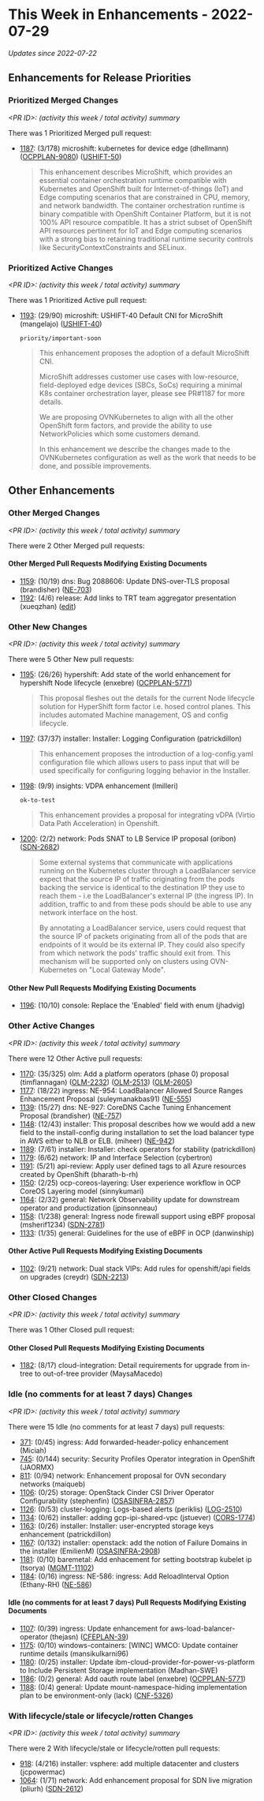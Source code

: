 # This Week in Enhancements - 2022-07-29

*Updates since 2022-07-22*


## Enhancements for Release Priorities

### Prioritized Merged Changes

*&lt;PR ID&gt;: (activity this week / total activity) summary*

There was 1 Prioritized Merged pull request:

- [1187](https://github.com/openshift/enhancements/pull/1187): (3/178) microshift: kubernetes for device edge (dhellmann) ([OCPPLAN-9080](https://issues.redhat.com/browse/OCPPLAN-9080)) ([USHIFT-50](https://issues.redhat.com/browse/USHIFT-50))

  > This enhancement describes MicroShift, which provides an essential
  > container orchestration runtime compatible with Kubernetes and
  > OpenShift built for Internet-of-things (IoT) and Edge computing
  > scenarios that are constrained in CPU, memory, and network bandwidth.  The container
  > orchestration runtime is binary compatible with OpenShift Container
  > Platform, but it is not 100% API resource compatible.  It has a strict
  > subset of OpenShift API resources pertinent for IoT and Edge computing
  > scenarios with a strong bias to retaining traditional runtime security
  > controls like SecurityContextConstraints and SELinux.


### Prioritized Active Changes

*&lt;PR ID&gt;: (activity this week / total activity) summary*

There was 1 Prioritized Active pull request:

- [1193](https://github.com/openshift/enhancements/pull/1193): (29/90) microshift: USHIFT-40 Default CNI for MicroShift (mangelajo) ([USHIFT-40](https://issues.redhat.com/browse/USHIFT-40))

  `priority/important-soon`

  > This enhancement proposes the adoption of a default MicroShift CNI.
  >
  > MicroShift addresses customer use cases with low-resource,
  > field-deployed edge devices (SBCs, SoCs) requiring a minimal K8s
  > container orchestration layer, please see PR#1187 for more details.
  >
  > We are proposing OVNKubernetes to align with all the other OpenShift form factors,
  > and provide the ability to use NetworkPolicies which some customers demand.
  >
  > In this enhancement we describe the changes made to the OVNKubernetes configuration
  > as well as the work that needs to be done, and possible improvements.


## Other Enhancements

### Other Merged Changes

*&lt;PR ID&gt;: (activity this week / total activity) summary*

There were 2 Other Merged pull requests:


#### Other Merged Pull Requests Modifying Existing Documents

- [1159](https://github.com/openshift/enhancements/pull/1159): (10/19) dns: Bug 2088606: Update DNS-over-TLS proposal (brandisher) ([NE-703](https://issues.redhat.com/browse/NE-703))
- [1192](https://github.com/openshift/enhancements/pull/1192): (4/6) release: Add links to TRT team aggregator presentation (xueqzhan) ([edit](https://docs.google.com/document/d/16E0dLFLbLBTe0J4fUd_55I-8bJc9t22BwsdWqFuutaQ/edit))

### Other New Changes

*&lt;PR ID&gt;: (activity this week / total activity) summary*

There were 5 Other New pull requests:

- [1195](https://github.com/openshift/enhancements/pull/1195): (26/26) hypershift: Add state of the world enhancement for hypershift Node lifecycle (enxebre) ([OCPPLAN-5771](https://issues.redhat.com/browse/OCPPLAN-5771))

  > This proposal fleshes out the details for the current Node lifecycle solution for HyperShift form factor i.e. hosed control planes.
  > This includes automated Machine management, OS and config lifecycle.

- [1197](https://github.com/openshift/enhancements/pull/1197): (37/37) installer: Installer: Logging Configuration (patrickdillon)

  > This enhancement proposes the introduction of a log-config.yaml configuration
  > file which allows users to pass input that will be used specifically for
  > configuring logging behavior in the Installer.

- [1198](https://github.com/openshift/enhancements/pull/1198): (9/9) insights: VDPA enhancement (lmilleri)

  `ok-to-test`

  > This enhancement provides a proposal for integrating vDPA (Virtio Data Path Acceleration) in Openshift.

- [1200](https://github.com/openshift/enhancements/pull/1200): (2/2) network: Pods SNAT to LB Service IP proposal (oribon) ([SDN-2682](https://issues.redhat.com/browse/SDN-2682))

  > Some external systems that communicate with applications running on the Kubernetes cluster through a LoadBalancer service expect that the source IP of traffic originating from the pods backing the service is identical to the destination IP they use to reach them - i.e the LoadBalancer's external IP (the ingress IP).
  > In addition, traffic to and from these pods should be able to use any network interface on the host.
  >
  > By annotating a LoadBalancer service, users could request that the source IP of packets originating from all of the pods that are endpoints of it would be its external IP. They could also specify from which network the pods' traffic should exit from.
  > This mechanism will be supported only on clusters using OVN-Kubernetes on "Local Gateway Mode".


#### Other New Pull Requests Modifying Existing Documents

- [1196](https://github.com/openshift/enhancements/pull/1196): (10/10) console: Replace the 'Enabled' field with enum (jhadvig)

### Other Active Changes

*&lt;PR ID&gt;: (activity this week / total activity) summary*

There were 12 Other Active pull requests:

- [1170](https://github.com/openshift/enhancements/pull/1170): (35/325) olm: Add a platform operators (phase 0) proposal (timflannagan) ([OLM-2232](https://issues.redhat.com/browse/OLM-2232)) ([OLM-2513](https://issues.redhat.com/browse/OLM-2513)) ([OLM-2605](https://issues.redhat.com/browse/OLM-2605))
- [1177](https://github.com/openshift/enhancements/pull/1177): (18/22) ingress: NE-954: LoadBalancer Allowed Source Ranges Enhancement Proposal (suleymanakbas91) ([NE-555](https://issues.redhat.com/browse/NE-555))
- [1139](https://github.com/openshift/enhancements/pull/1139): (15/27) dns: NE-927: CoreDNS Cache Tuning Enhancement Proposal (brandisher) ([NE-757](https://issues.redhat.com/browse/NE-757))
- [1148](https://github.com/openshift/enhancements/pull/1148): (12/43) installer: This proposal describes how we would add a new field to the install-config during installation to set the load balancer type in AWS either to NLB or ELB. (miheer) ([NE-942](https://issues.redhat.com/browse/NE-942))
- [1189](https://github.com/openshift/enhancements/pull/1189): (7/61) installer: Installer: check operators for stability (patrickdillon)
- [1179](https://github.com/openshift/enhancements/pull/1179): (6/62) network: IP and Interface Selection (cybertron)
- [1191](https://github.com/openshift/enhancements/pull/1191): (5/21) api-review: Apply user defined tags to all Azure resources created by OpenShift (bharath-b-rh)
- [1150](https://github.com/openshift/enhancements/pull/1150): (2/25) ocp-coreos-layering: User experience workflow in OCP CoreOS Layering model (sinnykumari)
- [1164](https://github.com/openshift/enhancements/pull/1164): (2/32) general: Network Observability update for downstream operator and productization (jpinsonneau)
- [1158](https://github.com/openshift/enhancements/pull/1158): (1/238) general: Ingress node firewall support using eBPF proposal (msherif1234) ([SDN-2781](https://issues.redhat.com/browse/SDN-2781))
- [1133](https://github.com/openshift/enhancements/pull/1133): (1/35) general: Guidelines for the use of eBPF in OCP (danwinship)

#### Other Active Pull Requests Modifying Existing Documents

- [1102](https://github.com/openshift/enhancements/pull/1102): (9/21) network: Dual stack VIPs: Add rules for openshift/api fields on upgrades (creydr) ([SDN-2213](https://issues.redhat.com/browse/SDN-2213))

### Other Closed Changes

*&lt;PR ID&gt;: (activity this week / total activity) summary*

There was 1 Other Closed pull request:


#### Other Closed Pull Requests Modifying Existing Documents

- [1182](https://github.com/openshift/enhancements/pull/1182): (8/17) cloud-integration: Detail requirements for upgrade from in-tree to out-of-tree provider (MaysaMacedo)

### Idle (no comments for at least 7 days) Changes

*&lt;PR ID&gt;: (activity this week / total activity) summary*

There were 15 Idle (no comments for at least 7 days) pull requests:

- [371](https://github.com/openshift/enhancements/pull/371): (0/45) ingress: Add forwarded-header-policy enhancement (Miciah)
- [745](https://github.com/openshift/enhancements/pull/745): (0/144) security: Security Profiles Operator integration in OpenShift (JAORMX)
- [811](https://github.com/openshift/enhancements/pull/811): (0/94) network: Enhancement proposal for OVN secondary networks (maiqueb)
- [1106](https://github.com/openshift/enhancements/pull/1106): (0/25) storage: OpenStack Cinder CSI Driver Operator Configurability (stephenfin) ([OSASINFRA-2857](https://issues.redhat.com/browse/OSASINFRA-2857))
- [1126](https://github.com/openshift/enhancements/pull/1126): (0/53) cluster-logging: Logs-based alerts (periklis) ([LOG-2510](https://issues.redhat.com/browse/LOG-2510))
- [1134](https://github.com/openshift/enhancements/pull/1134): (0/62) installer: adding gcp-ipi-shared-vpc (jstuever) ([CORS-1774](https://issues.redhat.com/browse/CORS-1774))
- [1163](https://github.com/openshift/enhancements/pull/1163): (0/26) installer: Installer: user-encrypted storage keys enhancement (patrickdillon)
- [1167](https://github.com/openshift/enhancements/pull/1167): (0/132) installer: openstack: add the notion of Failure Domains in the installer (EmilienM) ([OSASINFRA-2908](https://issues.redhat.com/browse/OSASINFRA-2908))
- [1181](https://github.com/openshift/enhancements/pull/1181): (0/10) baremetal: Add enhacement for setting bootstrap kubelet ip (tsorya) ([MGMT-11102](https://issues.redhat.com/browse/MGMT-11102))
- [1184](https://github.com/openshift/enhancements/pull/1184): (0/16) ingress: NE-586: ingress: Add ReloadInterval Option (Ethany-RH) ([NE-586](https://issues.redhat.com/browse/NE-586))

#### Idle (no comments for at least 7 days) Pull Requests Modifying Existing Documents

- [1107](https://github.com/openshift/enhancements/pull/1107): (0/39) ingress: Update enhancement for aws-load-balancer-operator (thejasn) ([CFEPLAN-39](https://issues.redhat.com/browse/CFEPLAN-39))
- [1175](https://github.com/openshift/enhancements/pull/1175): (0/10) windows-containers: [WINC] WMCO: Update container runtime details (mansikulkarni96)
- [1180](https://github.com/openshift/enhancements/pull/1180): (0/25) installer: Update ibm-cloud-provider-for-power-vs-platform to Include Persistent Storage implementation (Madhan-SWE)
- [1186](https://github.com/openshift/enhancements/pull/1186): (0/2) general: Add oauth route label (enxebre) ([OCPPLAN-5771](https://issues.redhat.com/browse/OCPPLAN-5771))
- [1188](https://github.com/openshift/enhancements/pull/1188): (0/4) general: Update mount-namespace-hiding implementation plan to be environment-only (lack) ([CNF-5326](https://issues.redhat.com/browse/CNF-5326))

### With lifecycle/stale or lifecycle/rotten Changes

*&lt;PR ID&gt;: (activity this week / total activity) summary*

There were 2 With lifecycle/stale or lifecycle/rotten pull requests:

- [918](https://github.com/openshift/enhancements/pull/918): (4/216) installer: vsphere: add multiple datacenter and clusters (jcpowermac)
- [1064](https://github.com/openshift/enhancements/pull/1064): (1/71) network: Add enhancement proposal for SDN live migration (pliurh) ([SDN-2612](https://issues.redhat.com/browse/SDN-2612))
